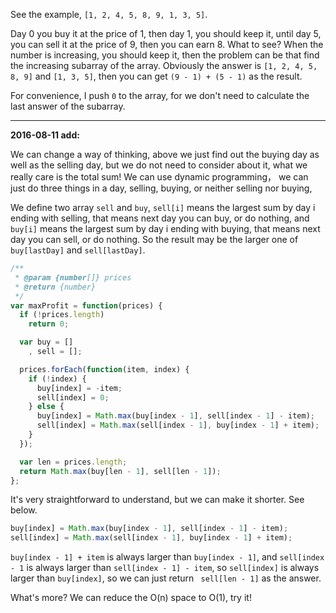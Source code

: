 See the example, `[1, 2, 4, 5, 8, 9, 1, 3, 5]`.

Day 0 you buy it at the price of 1, then day 1, you should keep it, until day 5, you can sell it at the price of 9, then you can earn 8. What to see? When the number is increasing, you should keep it, then the problem can be that find the increasing subarray of the array. Obviously the answer is `[1, 2, 4, 5, 8, 9]` and `[1, 3, 5]`, then you can get `(9 - 1) + (5 - 1)` as the result.

For convenience, I push `0` to the array, for we don't need to calculate the last answer of the subarray.

--- 

**2016-08-11 add:**

We can change a way of thinking, above we just find out the buying day as well as the selling day, but we do not need to consider about it, what we really care is the total sum! We can use dynamic programming， we can just do three things in a day, selling, buying, or neither selling nor buying,

We define two array `sell` and `buy`, `sell[i]` means the largest sum by day i ending with selling, that means next day you can buy, or do nothing, and `buy[i]` means the largest sum by day i ending with buying, that means next day you can sell, or do nothing. So the result may be the larger one of `buy[lastDay]` and `sell[lastDay]`.

```javascript
/**
 * @param {number[]} prices
 * @return {number}
 */
var maxProfit = function(prices) {
  if (!prices.length)
    return 0;

  var buy = []
    , sell = [];

  prices.forEach(function(item, index) {
    if (!index) {
      buy[index] = -item;
      sell[index] = 0;
    } else {
      buy[index] = Math.max(buy[index - 1], sell[index - 1] - item);
      sell[index] = Math.max(sell[index - 1], buy[index - 1] + item);
    }
  });

  var len = prices.length;
  return Math.max(buy[len - 1], sell[len - 1]);
};
```

It's very straightforward to understand, but we can make it shorter. See below.

```javascript
buy[index] = Math.max(buy[index - 1], sell[index - 1] - item);
sell[index] = Math.max(sell[index - 1], buy[index - 1] + item);
```

`buy[index - 1] + item` is always larger than `buy[index - 1]`, and `sell[index - 1` is always larger than `sell[index - 1] - item`, so `sell[index]` is always larger than `buy[index]`, so we can just return ` sell[len - 1]` as the answer.

What's more? We can reduce the O(n) space to O(1), try it!